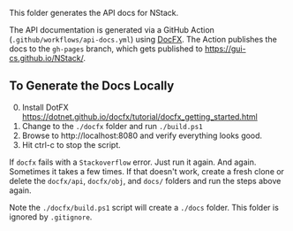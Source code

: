 This folder generates the API docs for NStack. 

The API documentation is generated via a GitHub Action (`.github/workflows/api-docs.yml`) using [DocFX](https://github.com/dotnet/docfx). The Action publishes the docs to the `gh-pages` branch, which gets published to https://gui-cs.github.io/NStack/.

## To Generate the Docs Locally

0. Install DotFX https://dotnet.github.io/docfx/tutorial/docfx_getting_started.html
1. Change to the `./docfx` folder and run `./build.ps1`
2. Browse to http://localhost:8080 and verify everything looks good.
3. Hit ctrl-c to stop the script.

If `docfx` fails with a `Stackoverflow` error. Just run it again. And again. Sometimes it takes a few times. If that doesn't work, create a fresh clone or delete the `docfx/api`, `docfx/obj`, and `docs/` folders and run the steps above again.

Note the `./docfx/build.ps1` script will create a `./docs` folder. This folder is ignored by `.gitignore`.

